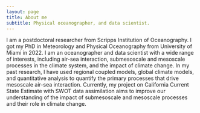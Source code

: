 ```yaml
---
layout: page
title: About me
subtitle: Physical oceanographer, and data scientist.
---
```


I am a postdoctoral researcher from Scripps Institution of Oceanography. I got my PhD in Meteorology and Physical Oceanography from University of Miami in 2022. I am an oceanographer and data scientist with a wide range of interests, including air-sea interaction, submesoscale and mesoscale processes in the climate system, and the impact of climate change. In my past research, I have used regional coupled models, global climate models, and quantitative analysis to quantify the primary processes that drive mesoscale air-sea interaction. Currently, my project on California Current State Estimate with SWOT data assimilation aims to improve our understanding of the impact of submesoscale and mesoscale processes and their role in climate change.
